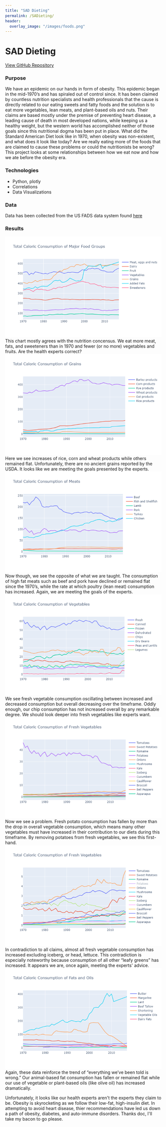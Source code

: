 ```yaml
---
title: "SAD Dieting"
permalink: /SADieting/
header:
  overlay_image: "/images/foods.png"
---
```

# SAD Dieting
[View GitHub Repository](https://github.com/midumass/SADieting/tree/master/) 

### Purpose
We have an epidemic on our hands in form of obesity. This epidemic began in the mid-1970’s and has spiraled out of control since. It has been claimed by countless nutrition specialists and health professionals that the cause is directly related to our eating sweets and fatty foods and the solution is to eat more vegetables, lean meats, and plant-based oils and nuts. Their claims are based mostly under the premise of preventing heart disease, a leading cause of death in most developed nations, while keeping us a healthy weight, but the western world has accomplished neither of those goals since this nutritional dogma has been put in place. What did the Standard American Diet look like in 1970, when obesity was non-existent, and what does it look like today? Are we really eating more of the foods that are claimed to cause these problems or could the nutritionists be wrong? This project looks at some relationships between how we eat now and how we ate before the obesity era.

### Technologies
* Python, plotly
* Correlations
* Data Visualizations

### Data
Data has been collected from the US FADS data system found [here](https://www.ers.usda.gov/data-products/food-availability-per-capita-data-system/)

### Results
![Totals](images/SADieting/total.png)
This chart mostly agrees with the nutrition concensus. We eat more meat, fats, and sweeteners than in 1970 and fewer (or no more) vegetables and fruits. Are the health experts correct?
![Grains](images/SADieting/grains.png)
Here we see increases of rice, corn and wheat products while others remained flat. Unfortunately, there are no ancient grains reported by the USDA. It looks like we are meeting the goals presented by the experts.
![Meats](images/SADieting/meats.png)
Now though, we see the opposite of what we are taught. The consumption of high fat meats such as beef and pork have declined or remained flat since the 1970’s, while the rate at which poultry (lean meat) consumption has increased. Again, we are meeting the goals of the experts.
![Vegetables](images/SADieting/vegetables.png)
We see fresh vegetable consumption oscillating between increased and decreased consumption but overall decreasing over the timeframe. Oddly enough, our chip consumption has not increased overall by any remarkable degree. We should look deeper into fresh vegetables like experts want.
![Fresh](images/SADieting/fresh.png)
Now we see a problem. Fresh potato consumption has fallen by more than the drop in overall vegetable consumption, which means many other vegetables must have increased in their contribution to our diets during this timeframe. By removing potatoes from fresh vegetables, we see this first-hand.
![Fresh without Potatoes](images/SADieting/fresh_nopot.png)
In contradiction to all claims, almost all fresh vegetable consumption has increased excluding iceberg, or head, lettuce. This contradiction is especially noteworthy because consumption of all other “leafy greens” has increased. It appears we are, once again, meeting the experts' advice.
![Fats and Oils](images/SADieting/fats.png)
Again, these data reinforce the trend of “everything we’ve been told is wrong.” Our animal-based fat consumption has fallen or remained flat while our use of vegetable or plant-based oils (like olive oil) has increased dramatically. 

Unfortunately, it looks like our health experts aren't the experts they claim to be. Obesity is skyrocketing as we follow their low-fat, high-insulin diet. In attempting to avoid heart disease, thier recommendations have led us down a path of obesity, diabetes, and auto-immune disorders. Thanks doc, I'll take my bacon to go please.